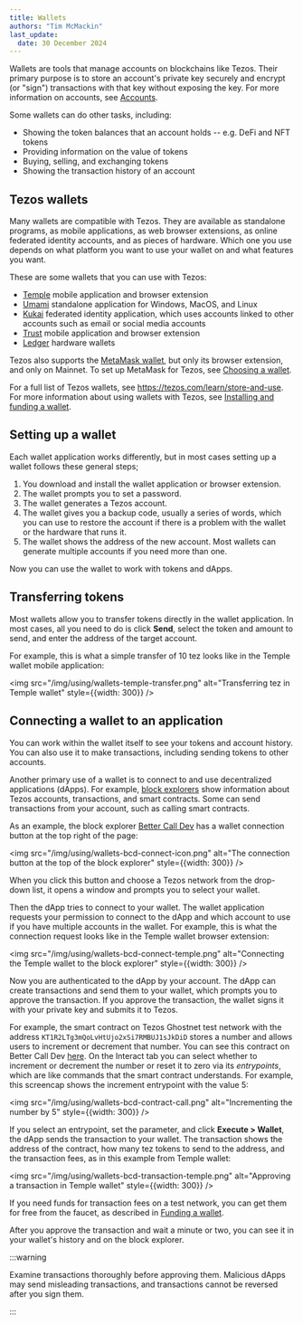 ```yaml
---
title: Wallets
authors: "Tim McMackin"
last_update:
  date: 30 December 2024
---
```


Wallets are tools that manage accounts on blockchains like Tezos.
Their primary purpose is to store an account's private key securely and encrypt (or "sign") transactions with that key without exposing the key.
For more information on accounts, see [Accounts](/using/accounts).

Some wallets can do other tasks, including:

- Showing the token balances that an account holds -- e.g. DeFi  and NFT tokens
- Providing information on the value of tokens
- Buying, selling, and exchanging tokens
- Showing the transaction history of an account

## Tezos wallets

Many wallets are compatible with Tezos.
They are available as standalone programs, as mobile applications, as web browser extensions, as online federated identity accounts, and as pieces of hardware.
Which one you use depends on what platform you want to use your wallet on and what features you want.

These are some wallets that you can use with Tezos:

- [Temple](https://templewallet.com/) mobile application and browser extension
- [Umami](https://umamiwallet.com/) standalone application for Windows, MacOS, and Linux
- [Kukai](https://wallet.kukai.app/) federated identity application, which uses accounts linked to other accounts such as email or social media accounts
- [Trust](https://trustwallet.com/tezos-wallet) mobile application and browser extension
- [Ledger](https://www.ledger.com/) hardware wallets

Tezos also supports the [MetaMask wallet](https://metamask.io/), but only its browser extension, and only on Mainnet.
To set up MetaMask for Tezos, see [Choosing a wallet](/developing/wallet-setup#choosing-a-wallet).

For a full list of Tezos wallets, see https://tezos.com/learn/store-and-use.
For more information about using wallets with Tezos, see [Installing and funding a wallet](/developing/wallet-setup).

## Setting up a wallet

Each wallet application works differently, but in most cases setting up a wallet follows these general steps;

1. You download and install the wallet application or browser extension.
1. The wallet prompts you to set a password.
1. The wallet generates a Tezos account.
1. The wallet gives you a backup code, usually a series of words, which you can use to restore the account if there is a problem with the wallet or the hardware that runs it.
1. The wallet shows the address of the new account.
Most wallets can generate multiple accounts if you need more than one.

Now you can use the wallet to work with tokens and dApps.

## Transferring tokens

Most wallets allow you to transfer tokens directly in the wallet application.
In most cases, all you need to do is click **Send**, select the token and amount to send, and enter the address of the target account.

For example, this is what a simple transfer of 10 tez looks like in the Temple wallet mobile application:

<img src="/img/using/wallets-temple-transfer.png" alt="Transferring tez in Temple wallet" style={{width: 300}} />

## Connecting a wallet to an application

You can work within the wallet itself to see your tokens and account history.
You can also use it to make transactions, including sending tokens to other accounts.

Another primary use of a wallet is to connect to and use decentralized applications (dApps).
For example, [block explorers](/developing/information/block-explorers) show information about Tezos accounts, transactions, and smart contracts.
Some can send transactions from your account, such as calling smart contracts.

As an example, the block explorer [Better Call Dev](https://better-call.dev/) has a wallet connection button at the top right of the page:

<img src="/img/using/wallets-bcd-connect-icon.png" alt="The connection button at the top of the block explorer" style={{width: 300}} />

When you click this button and choose a Tezos network from the drop-down list, it opens a window and prompts you to select your wallet.

Then the dApp tries to connect to your wallet.
The wallet application requests your permission to connect to the dApp and which account  to use if you have multiple accounts in the wallet.
For example, this is what the connection request looks like in the Temple wallet browser extension:

<img src="/img/using/wallets-bcd-connect-temple.png" alt="Connecting the Temple wallet to the block explorer" style={{width: 300}} />

Now you are authenticated to the dApp by your account.
The dApp can create transactions and send them to your wallet, which prompts you to approve the transaction.
If you approve the transaction, the wallet signs it with your private key and submits it to Tezos.

For example, the smart contract on Tezos Ghostnet test network with the address `KT1R2LTg3mQoLvHtUjo2xSi7RMBUJ1sJkDiD` stores a number and allows users to increment or decrement that number.
You can see this contract on Better Call Dev [here](https://better-call.dev/ghostnet/KT1R2LTg3mQoLvHtUjo2xSi7RMBUJ1sJkDiD/operations).
On the Interact tab you can select whether to increment or decrement the number or reset it to zero via its _entrypoints_, which are like commands that the smart contract understands.
For example, this screencap shows the increment entrypoint with the value 5:

<img src="/img/using/wallets-bcd-contract-call.png" alt="Incrementing the number by 5" style={{width: 300}} />

If you select an entrypoint, set the parameter, and click **Execute > Wallet**, the dApp sends the transaction to your wallet.
The transaction shows the address of the contract, how many tez tokens to send to the address, and the transaction fees, as in this example from Temple wallet:

<img src="/img/using/wallets-bcd-transaction-temple.png" alt="Approving a transaction in Temple wallet" style={{width: 300}} />

If you need funds for transaction fees on a test network, you can get them for free from the faucet, as described in [Funding a wallet](/developing/wallet-setup#funding-a-wallet).

After you approve the transaction and wait a minute or two, you can see it in your wallet's history and on the block explorer.

:::warning

Examine transactions thoroughly before approving them.
Malicious dApps may send misleading transactions, and transactions cannot be reversed after you sign them.

:::
